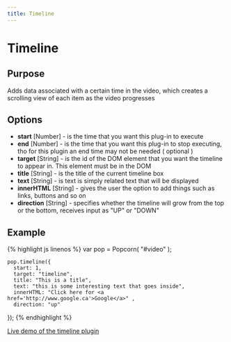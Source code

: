 ```yaml
---
title: Timeline
---
```

# Timeline #

## Purpose ##

Adds data associated with a certain time in the video, which creates a scrolling view of each item as the video progresses

## Options ##

* **start** \[Number\] - is the time that you want this plug-in to execute
* **end** \[Number\] - is the time that you want this plug-in to stop executing, tho for this plugin an end time may not be needed ( optional )
* **target** \[String\] - is the id of the DOM element that you want the timeline to appear in. This element must be in the DOM
* **title** \[String\] - is the title of the current timeline box
* **text** \[String\] - is text is simply related text that will be displayed
* **innerHTML** \[String\] - gives the user the option to add things such as links, buttons and so on
* **direction** \[String\] - specifies whether the timeline will grow from the top or the bottom, receives input as "UP" or "DOWN"

## Example ##

{% highlight js linenos %}
    var pop = Popcorn( "#video" );

    pop.timeline({
      start: 1,
      target: "timeline",
      title: "This is a title",
      text: "this is some interesting text that goes inside",
      innerHTML: "Click here for <a href='http://www.google.ca'>Google</a>" ,
      direction: "up"
   });
{% endhighlight %}

[Live demo of the timeline plugin](http://jsfiddle.net/popcornjs/yspL2/)

